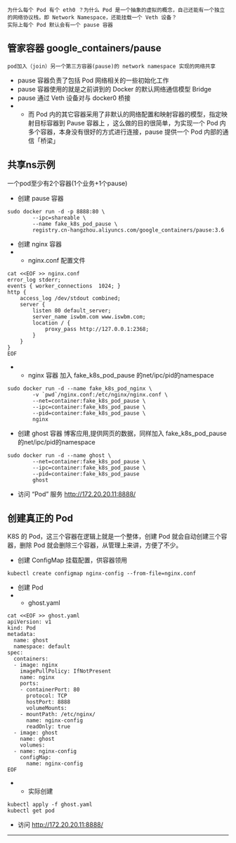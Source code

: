 ```
为什么每个 Pod 有个 eth0 ？为什么 Pod 是一个抽象的虚拟的概念，自己还能有一个独立的网络协议栈，即 Network Namespace，还能挂载一个 Veth 设备？
实际上每个 Pod 默认会有一个 pause 容器
```

## 管家容器 google_containers/pause
`pod加入（join）另一个第三方容器(pause)的 network namespace 实现的网络共享`
- pause 容器负责了包括 Pod 网络相关的一些初始化工作
- pause 容器使用的就是之前讲到的 Docker 的默认网络通信模型 Bridge
- pause 通过 Veth 设备对与 docker0 桥接
- -  而 Pod 内的其它容器采用了非默认的网络配置和映射容器的模型，指定映射目标容器到 Pause 容器上 ，这么做的目的很简单，为实现一个 Pod 内多个容器，本身没有很好的方式进行连接，pause 提供一个 Pod 内部的通信「桥梁」

## 共享ns示例
一个pod至少有2个容器(1个业务+1个pause)
- 创建 pause 容器
```
sudo docker run -d -p 8888:80 \
        --ipc=shareable \
        --name fake_k8s_pod_pause \
        registry.cn-hangzhou.aliyuncs.com/google_containers/pause:3.6
```
- 创建 nginx 容器
- -  nginx.conf 配置文件
```
cat <<EOF >> nginx.conf
error_log stderr;
events { worker_connections  1024; }
http {
    access_log /dev/stdout combined;
    server {
        listen 80 default_server;
        server_name iswbm.com www.iswbm.com;
        location / {
            proxy_pass http://127.0.0.1:2368;
        }
    }
}
EOF
```
- - nginx 容器
加入 fake_k8s_pod_pause 的net/ipc/pid的namespace
```
sudo docker run -d --name fake_k8s_pod_nginx \
        -v `pwd`/nginx.conf:/etc/nginx/nginx.conf \
        --net=container:fake_k8s_pod_pause \
        --ipc=container:fake_k8s_pod_pause \
        --pid=container:fake_k8s_pod_pause \
        nginx
```
- 创建 ghost 容器
博客应用,提供网页的数据，同样加入 fake_k8s_pod_pause 的net/ipc/pid的namespace
```
sudo docker run -d --name ghost \
        --net=container:fake_k8s_pod_pause \
        --ipc=container:fake_k8s_pod_pause \
        --pid=container:fake_k8s_pod_pause 
        ghost
```
- 访问 “Pod” 服务 http://172.20.20.11:8888/

## 创建真正的 Pod
K8S 的 Pod，这三个容器在逻辑上就是一个整体，创建 Pod 就会自动创建三个容器，删除 Pod 就会删除三个容器，从管理上来讲，方便了不少。
- 创建 ConfigMap
挂载配置，供容器领用
```
kubectl create configmap nginx-config --from-file=nginx.conf
```
- 创建 Pod
- - ghost.yaml
```
cat <<EOF >> ghost.yaml
apiVersion: v1
kind: Pod
metadata:
  name: ghost
  namespace: default
spec:
  containers:
  - image: nginx
    imagePullPolicy: IfNotPresent
    name: nginx
    ports:
    - containerPort: 80
      protocol: TCP
      hostPort: 8888
      volumeMounts:
    - mountPath: /etc/nginx/
      name: nginx-config
      readOnly: true
  - image: ghost
    name: ghost
    volumes:
  - name: nginx-config
    configMap:
      name: nginx-config
EOF
```
- - 实际创建
```
kubectl apply -f ghost.yaml
kubectl get pod
```
- 访问 http://172.20.20.11:8888/ 
---




